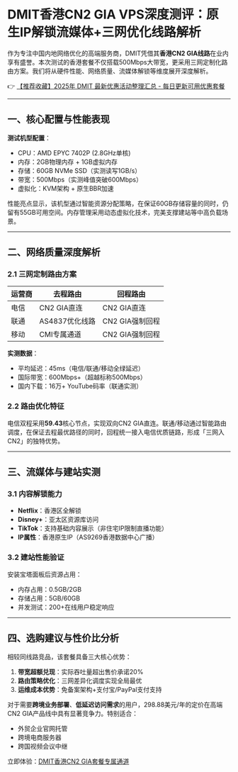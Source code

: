 # DMIT香港CN2 GIA VPS深度测评：原生IP解锁流媒体+三网优化线路解析

作为专注中国内地网络优化的高端服务商，DMIT凭借其**香港CN2 GIA线路**在业内享有盛誉。本次测试的香港套餐不仅搭载500Mbps大带宽，更采用三网定制化路由方案。我们将从硬件性能、网络质量、流媒体解锁等维度展开深度解析。

👉 [【推荐收藏】2025年 DMIT 最新优惠活动整理汇总 - 每日更新可用优惠套餐](https://bit.ly/dmit_coupon)

---

## 一、核心配置与性能表现
**测试机型配置**：
- CPU：AMD EPYC 7402P (2.8GHz单核)
- 内存：2GB物理内存 + 1GB虚拟内存
- 存储：60GB NVMe SSD（实测读写1GB/s）
- 带宽：500Mbps（实测峰值突破600Mbps）
- 虚拟化：KVM架构 + 原生BBR加速

性能亮点显示，该机型通过智能资源分配策略，在保证60GB存储容量的同时，仍留有55GB可用空间。内存管理采用动态虚拟化技术，完美支撑建站等中高负载场景。

---

## 二、网络质量深度解析
### 2.1 三网定制路由方案
| 运营商 | 去程路由       | 回程路由       |
|--------|----------------|----------------|
| 电信   | CN2 GIA直连    | CN2 GIA直连    |
| 联通   | AS4837优化线路 | CN2 GIA强制回程|
| 移动   | CMI专属通道    | CN2 GIA强制回程|

**实测数据**：
- 平均延迟：45ms（电信/联通/移动全绿延迟）
- 国际带宽：600Mbps+（超越标称500Mbps）
- 国内下载：16万+ YouTube码率（联通实测）

### 2.2 路由优化特征
电信双程采用**59.43**核心节点，实现双向CN2 GIA直连。联通/移动通过智能路由调度，在保证去程最优路径的同时，回程统一接入电信优质链路，形成「三网入CN2」的独特优势。

---

## 三、流媒体与建站实测
### 3.1 内容解锁能力
- **Netflix**：香港区全解锁
- **Disney+**：亚太区资源库访问
- **TikTok**：支持基础内容展示（非住宅IP限制直播功能）
- **IP属性**：香港原生IP（AS9269香港数据中心广播）

### 3.2 建站性能验证
安装宝塔面板后资源占用：
- 内存占用：0.5GB/2GB
- 存储占用：5GB/60GB
- 并发测试：200+在线用户稳定响应

---

## 四、选购建议与性价比分析
相较同线路竞品，该套餐具备三大核心优势：
1. **带宽超额兑现**：实际吞吐量超出售价承诺20%
2. **路由策略优化**：三网差异化调度实现全局最优
3. **运维成本优势**：免备案架构+支付宝/PayPal支付支持

对于需要**跨境业务部署**、**低延迟访问需求**的用户，298.88美元/年的定价在高端CN2 GIA产品线中具有显著竞争力。特别适合：
- 外贸企业官网托管
- 跨境电商服务器
- 跨国视频会议中继

立即体验：[DMIT香港CN2 GIA套餐专属通道](https://bit.ly/dmit_coupon)